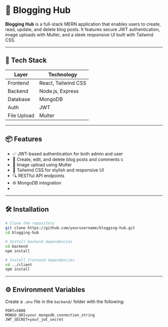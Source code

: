 # 📝 Blogging Hub

**Blogging Hub** is a full-stack MERN application that enables users to create, read, update, and delete blog posts. It features secure JWT authentication, image uploads with Multer, and a sleek responsive UI built with Tailwind CSS.

---

## 🚀 Tech Stack

| Layer       | Technology          |
|------------|---------------------|
| Frontend   | React, Tailwind CSS |
| Backend    | Node.js, Express    |
| Database   | MongoDB             |
| Auth       | JWT                 |
| File Upload| Multer              |

---

## 📦 Features

- ✅ JWT-based authentication  for both admin and user
- 📝 Create, edit, and delete blog posts and comments c
- 📁 Image upload using Multer
- 🎨 Tailwind CSS for stylish and responsive UI
- 🔍 RESTful API endpoints
- 🌐 MongoDB integration
- 

---

## 🛠️ Installation

```bash
# Clone the repository
git clone https://github.com/yourusername/blogging-hub.git
cd blogging-hub

# Install backend dependencies
cd backend
npm install

# Install frontend dependencies
cd ../client
npm install
```

---

## ⚙️ Environment Variables

Create a `.env` file in the `backend/` folder with the following:

```env
PORT=5000
MONGO_URI=your_mongodb_connection_string
JWT_SECRET=your_jwt_secret
